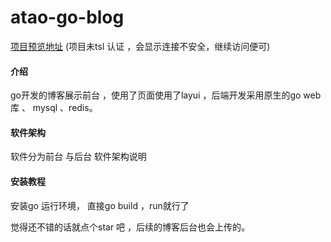 # atao-go-blog
[项目预览地址](https://120.79.203.17/AtaoBlog) (项目未tsl 认证 ，会显示连接不安全，继续访问便可)

#### 介绍
go开发的博客展示前台 ，使用了页面使用了layui ，后端开发采用原生的go web 库 、 mysql 、redis。

#### 软件架构
软件分为前台 与后台
软件架构说明


#### 安装教程
安装go 运行环境， 直接go build  ，run就行了


觉得还不错的话就点个star 吧 ，后续的博客后台也会上传的。
